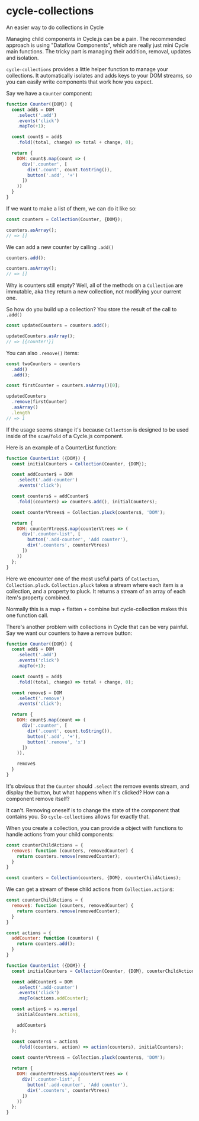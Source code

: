# cycle-collections
An easier way to do collections in Cycle

Managing child components in Cycle.js can be a pain. The recommended approach is using "Dataflow Components", which are really just mini Cycle main functions. The tricky part is managing their addition, removal, updates and isolation.

`cycle-collections` provides a little helper function to manage your collections. It automatically isolates and adds keys to your DOM streams, so you can easily write components that work how you expect.

Say we have a `Counter` component:

<!-- share-code-between-examples -->

```js
function Counter({DOM}) {
  const add$ = DOM
    .select('.add')
    .events('click')
    .mapTo(+1);

  const count$ = add$
    .fold((total, change) => total + change, 0);

  return {
    DOM: count$.map(count => (
      div('.counter', [
        div('.count', count.toString()),
        button('.add', '+')
      ])
    ))
  }
}
```

If we want to make a list of them, we can do it like so:

```js
const counters = Collection(Counter, {DOM});

counters.asArray();
// => []
```

We can add a new counter by calling `.add()`

```js
counters.add();

counters.asArray();
// => []
```

Why is counters still empty? Well, all of the methods on a `Collection` are immutable, aka they return a new collection, not modifying your current one.

So how do you build up a collection? You store the result of the call to `.add()`

```js
const updatedCounters = counters.add();

updatedCounters.asArray();
// => [{counter!}]
```

You can also `.remove()` items:
```js
const twoCounters = counters
  .add()
  .add();

const firstCounter = counters.asArray()[0];

updatedCounters
  .remove(firstCounter)
  .asArray()
  .length
// => 1
```

If the usage seems strange it's because `Collection` is designed to be used inside of the `scan`/`fold` of a Cycle.js component.

Here is an example of a CounterList function:

```js
function CounterList ({DOM}) {
  const initialCounters = Collection(Counter, {DOM});

  const addCounter$ = DOM
    .select('.add-counter')
    .events('click');

  const counters$ = addCounter$
    .fold((counters) => counters.add(), initialCounters);

  const counterVtrees$ = Collection.pluck(counters$, 'DOM');

  return {
    DOM: counterVtrees$.map(counterVtrees => (
      div('.counter-list', [
        button('.add-counter', 'Add counter'),
        div('.counters', counterVtrees)
      ])
    ))
  };
}
```

Here we encounter one of the most useful parts of `Collection`, `Collection.pluck`. `Collection.pluck` takes a stream where each item is a collection, and a property to pluck. It returns a stream of an array of each item's property combined.

Normally this is a map + flatten + combine but cycle-collection makes this one function call.

There's another problem with collections in Cycle that can be very painful. Say we want our counters to have a remove button:

```js
function Counter({DOM}) {
  const add$ = DOM
    .select('.add')
    .events('click')
    .mapTo(+1);

  const count$ = add$
    .fold((total, change) => total + change, 0);

  const remove$ = DOM
    .select('.remove')
    .events('click');

  return {
    DOM: count$.map(count => (
      div('.counter', [
        div('.count', count.toString()),
        button('.add', '+'),
        button('.remove', 'x')
      ])
    )),

    remove$
  }
}
```

It's obvious that the `Counter` should `.select` the remove events stream, and display the button, but what happens when it's clicked? How can a component remove itself?

It can't. Removing oneself is to change the state of the component that contains you. So `cycle-collections` allows for exactly that.

When you create a collection, you can provide a object with functions to handle actions from your child components:

```js
const counterChildActions = {
  remove$: function (counters, removedCounter) {
    return counters.remove(removedCounter);
  }
}

const counters = Collection(counters, {DOM}, counterChildActions);
```

We can get a stream of these child actions from `Collection.action$`:

```js
const counterChildActions = {
  remove$: function (counters, removedCounter) {
    return counters.remove(removedCounter);
  }
}

const actions = {
  addCounter: function (counters) {
    return counters.add();
  }
}

function CounterList ({DOM}) {
  const initialCounters = Collection(Counter, {DOM}, counterChildActions);

  const addCounter$ = DOM
    .select('.add-counter')
    .events('click')
    .mapTo(actions.addCounter);

  const action$ = xs.merge(
    initialCounters.action$,

    addCounter$
  );

  const counters$ = action$
    .fold((counters, action) => action(counters), initialCounters);

  const counterVtrees$ = Collection.pluck(counters$, 'DOM');

  return {
    DOM: counterVtrees$.map(counterVtrees => (
      div('.counter-list', [
        button('.add-counter', 'Add counter'),
        div('.counters', counterVtrees)
      ])
    ))
  };
}
```
